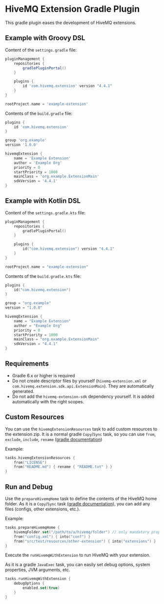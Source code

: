 # HiveMQ Extension Gradle Plugin

This gradle plugin eases the development of HiveMQ extensions.

## Example with Groovy DSL

Content of the `settings.gradle` file:
```groovy
pluginManagement {
    repositories {
        gradlePluginPortal()
    }

    plugins {
        id 'com.hivemq.extension' version "4.4.1"
    }
}

rootProject.name = 'example-extension'
```

Contents of the `build.gradle` file:
```groovy
plugins {
    id 'com.hivemq.extension'
}

group 'org.example'
version '1.0.0'

hivemqExtension {
    name = 'Example Extension'
    author = 'Example Org'
    priority = 0
    startPriority = 1000
    mainClass = 'org.example.ExtensionMain'
    sdkVersion = '4.4.1'
}
```

## Example with Kotlin DSL

Content of the `settings.gradle.kts` file:
```kotlin
pluginManagement {
    repositories {
        gradlePluginPortal()
    }

    plugins {
        id("com.hivemq.extension") version "4.4.1"
    }
}

rootProject.name = "example-extension"
```

Contents of the `build.gradle.kts` file:
```kotlin
plugins {
    id("com.hivemq.extension")
}

group = "org.example"
version = "1.0.0"

hivemqExtension {
    name = "Example Extension"
    author = "Example Org"
    priority = 0
    startPriority = 1000
    mainClass = "org.example.ExtensionMain"
    sdkVersion = "4.4.1"
}
```

## Requirements

- Gradle 6.x or higher is required
- Do not create descriptor files by yourself (`hivemq-extension.xml` or `com.hivemq.extension.sdk.api.ExtensionMain`).
  They are automatically generated.
- Do not add the `hivemq-extension-sdk` dependency yourself. It is added automatically with the right scopes.

## Custom Resources

You can use the `hivemqExtensionResources` task to add custom resources to the extension zip.
It is a normal gradle `Copy`/`Sync` task, so you can use `from`, `exclude`, `include`, `rename` 
([gradle documentation](https://docs.gradle.org/current/userguide/working_with_files.html))

Example:

```kotlin
tasks.hivemqExtensionResources {
    from("LICENSE")
    from("README.md") { rename { "README.txt" } }
}
```

## Run and Debug

Use the `prepareHivemqHome` task to define the contents of the HiveMQ home folder.
As it is a `Copy`/`Sync` task ([gradle documentation](https://docs.gradle.org/current/userguide/working_with_files.html)), 
you can add any files (configs, other extensions, etc.).

Example:

```kotlin
tasks.prepareHivemqHome {
    hivemqFolder.set("/path/to/a/hivemq/folder") // only mandatory property
    from("config.xml") { into("conf") }
    from("src/test/resources/other-extension") { into("extensions") }
}
```

Execute the `runHivemqWithExtension` to run HiveMQ with your extension.

As it is a gradle `JavaExec` task, you can easily set debug options, system properties, JVM arguments, etc.

```kotlin
tasks.runHivemqWithExtension {
    debugOptions {
        enabled.set(true)
    }
}
```